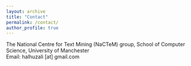 ```yaml
---
layout: archive
title: "Contact"
permalink: /contact/
author_profile: true
---
```

The National Centre for Text Mining (NaCTeM) group, School of Computer Science, University of Manchester<br>
Email: halhuzali [at] gmail.com
